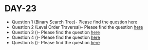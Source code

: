 # DAY-23

* Question 1 (Binary Search Tree)- Please find the question [here](./Question-1/question.pdf)
* Question 2 (Level Order Traversal)- Please find the question [here](https://leetcode.com/problems/zigzag-conversion/)
* Question 3 ()- Please find the question [here](https://leetcode.com/problems/regular-expression-matching/)
* Question 4 ()- Please find the question [here](./Question-4/question.pdf)
* Question 5 ()- Please find the question [here](./Question-5/question.pdf)